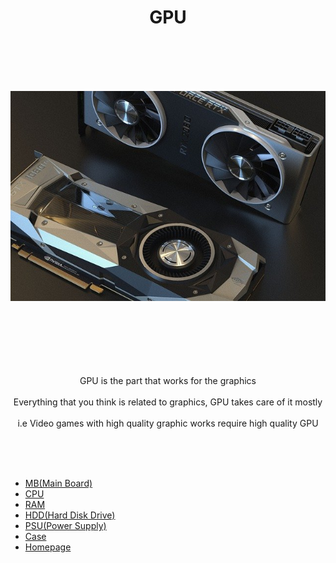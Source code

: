 <h1 align="center">GPU</h1>




<br><br><br><br><p align="center">![alt text](GPU.jpg)</p>



<p align="center"> <br><br><br><br><br><br>
GPU is  the part that works for the graphics<br><br>
Everything that you think is related to graphics, GPU takes care of it mostly<br><br>
i.e  Video games with high quality graphic works require high quality GPU




</p>

<br><br><br>
- [MB(Main Board)](https://github.com/jjthd/JjthdFianlProject/blob/main/MB.md)
- [CPU](https://github.com/jjthd/JjthdFianlProject/blob/main/CPU.md)
- [RAM](https://github.com/jjthd/JjthdFianlProject/blob/main/RAM.md)
- [HDD(Hard Disk Drive)](https://github.com/jjthd/JjthdFianlProject/blob/main/HDD.md)
- [PSU(Power Supply)](https://github.com/jjthd/JjthdFianlProject/blob/main/PSU.md)
- [Case](https://github.com/jjthd/JjthdFianlProject/blob/main/CASE.md)
- [Homepage](https://github.com/jjthd/JjthdFianlProject/blob/main/README.md)


